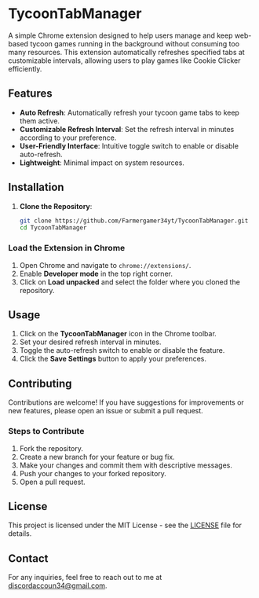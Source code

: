 # TycoonTabManager

A simple Chrome extension designed to help users manage and keep web-based tycoon games running in the background without consuming too many resources. This extension automatically refreshes specified tabs at customizable intervals, allowing users to play games like Cookie Clicker efficiently.

## Features

- **Auto Refresh**: Automatically refresh your tycoon game tabs to keep them active.
- **Customizable Refresh Interval**: Set the refresh interval in minutes according to your preference.
- **User-Friendly Interface**: Intuitive toggle switch to enable or disable auto-refresh.
- **Lightweight**: Minimal impact on system resources.

## Installation

1. **Clone the Repository**:

   ```bash
   git clone https://github.com/Farmergamer34yt/TycoonTabManager.git
   cd TycoonTabManager
### Load the Extension in Chrome

1. Open Chrome and navigate to `chrome://extensions/`.
2. Enable **Developer mode** in the top right corner.
3. Click on **Load unpacked** and select the folder where you cloned the repository.

## Usage

1. Click on the **TycoonTabManager** icon in the Chrome toolbar.
2. Set your desired refresh interval in minutes.
3. Toggle the auto-refresh switch to enable or disable the feature.
4. Click the **Save Settings** button to apply your preferences.

## Contributing

Contributions are welcome! If you have suggestions for improvements or new features, please open an issue or submit a pull request.

### Steps to Contribute

1. Fork the repository.
2. Create a new branch for your feature or bug fix.
3. Make your changes and commit them with descriptive messages.
4. Push your changes to your forked repository.
5. Open a pull request.

## License

This project is licensed under the MIT License - see the [LICENSE](LICENSE) file for details.


## Contact

For any inquiries, feel free to reach out to me at [discordaccoun34@gmail.com](mailto:discordaccoun34@gmail.com).
